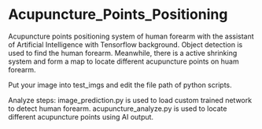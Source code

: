 # Acupuncture_Points_Positioning
Acupuncture points positioning system of human forearm with the assistant of Artificial Intelligence with Tensorflow background. Object detection is used to find the human forearm. Meanwhile, there is a active shrinking system and form a map to locate different acupuncture points on huam forearm.

Put your image into test_imgs and edit the file path of python scripts.

Analyze steps:
image_prediction.py is used to load custom trained network to detect human forearm.
acupuncture_analyze.py is used to locate different acupuncture points using AI output.



